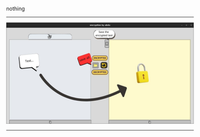 nothing
***
![image](https://github.com/aarab-abderrahmane/python/blob/main/my-projects/images/encryptionapplication.jpg)
***
